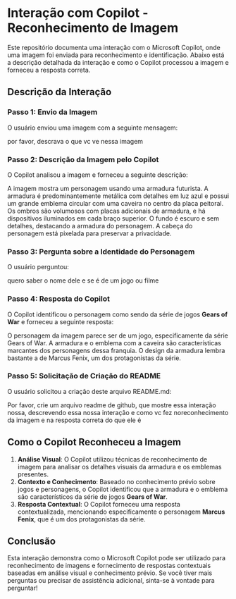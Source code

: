 # Interação com Copilot - Reconhecimento de Imagem

Este repositório documenta uma interação com o Microsoft Copilot, onde uma imagem foi enviada para reconhecimento e identificação. Abaixo está a descrição detalhada da interação e como o Copilot processou a imagem e forneceu a resposta correta.

## Descrição da Interação

### Passo 1: Envio da Imagem
O usuário enviou uma imagem com a seguinte mensagem:

por favor, descrava o que vc ve nessa imagem


### Passo 2: Descrição da Imagem pelo Copilot
O Copilot analisou a imagem e forneceu a seguinte descrição:

A imagem mostra um personagem usando uma armadura futurista. A armadura é predominantemente metálica com detalhes em luz azul e possui um grande emblema circular com uma caveira no centro da placa peitoral. Os ombros são volumosos com placas adicionais de armadura, e há dispositivos iluminados em cada braço superior. O fundo é escuro e sem detalhes, destacando a armadura do personagem. A cabeça do personagem está pixelada para preservar a privacidade.


### Passo 3: Pergunta sobre a Identidade do Personagem
O usuário perguntou:

quero saber o nome dele e se é de um jogo ou filme


### Passo 4: Resposta do Copilot
O Copilot identificou o personagem como sendo da série de jogos **Gears of War** e forneceu a seguinte resposta:

O personagem da imagem parece ser de um jogo, especificamente da série Gears of War. A armadura e o emblema com a caveira são características marcantes dos personagens dessa franquia. O design da armadura lembra bastante a de Marcus Fenix, um dos protagonistas da série.


### Passo 5: Solicitação de Criação do README
O usuário solicitou a criação deste arquivo README.md:

Por favor, crie um arquivo readme de github, que mostre essa interação nossa, descrevendo essa nossa interação e como vc fez noreconhecimento da imagem e na resposta correta do que ele é


## Como o Copilot Reconheceu a Imagem

1. **Análise Visual**: O Copilot utilizou técnicas de reconhecimento de imagem para analisar os detalhes visuais da armadura e os emblemas presentes.
2. **Contexto e Conhecimento**: Baseado no conhecimento prévio sobre jogos e personagens, o Copilot identificou que a armadura e o emblema são característicos da série de jogos **Gears of War**.
3. **Resposta Contextual**: O Copilot forneceu uma resposta contextualizada, mencionando especificamente o personagem **Marcus Fenix**, que é um dos protagonistas da série.

## Conclusão

Esta interação demonstra como o Microsoft Copilot pode ser utilizado para reconhecimento de imagens e fornecimento de respostas contextuais baseadas em análise visual e conhecimento prévio. Se você tiver mais perguntas ou precisar de assistência adicional, sinta-se à vontade para perguntar!
